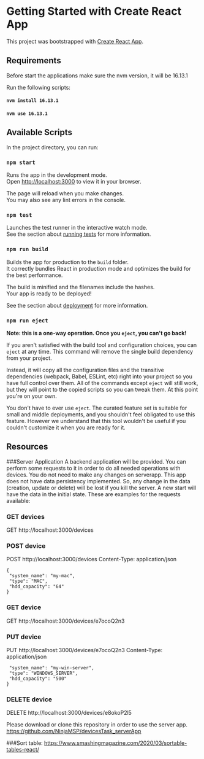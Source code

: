 # Getting Started with Create React App

This project was bootstrapped with [Create React App](https://github.com/facebook/create-react-app).

## Requirements
Before start the applications make sure the nvm version, it will be 16.13.1 

Run the following scripts: 
#### `nvm install 16.13.1`
#### `nvm use 16.13.1`

## Available Scripts

In the project directory, you can run:

### `npm start`

Runs the app in the development mode.\
Open [http://localhost:3000](http://localhost:3000) to view it in your browser.

The page will reload when you make changes.\
You may also see any lint errors in the console.

### `npm test`

Launches the test runner in the interactive watch mode.\
See the section about [running tests](https://facebook.github.io/create-react-app/docs/running-tests) for more information.

### `npm run build`

Builds the app for production to the `build` folder.\
It correctly bundles React in production mode and optimizes the build for the best performance.

The build is minified and the filenames include the hashes.\
Your app is ready to be deployed!

See the section about [deployment](https://facebook.github.io/create-react-app/docs/deployment) for more information.

### `npm run eject`

**Note: this is a one-way operation. Once you `eject`, you can't go back!**

If you aren't satisfied with the build tool and configuration choices, you can `eject` at any time. This command will remove the single build dependency from your project.

Instead, it will copy all the configuration files and the transitive dependencies (webpack, Babel, ESLint, etc) right into your project so you have full control over them. All of the commands except `eject` will still work, but they will point to the copied scripts so you can tweak them. At this point you're on your own.

You don't have to ever use `eject`. The curated feature set is suitable for small and middle deployments, and you shouldn't feel obligated to use this feature. However we understand that this tool wouldn't be useful if you couldn't customize it when you are ready for it.

## Resources
###Server Application 
A backend application will be provided. You can perform some requests to it in order to do  all needed operations with devices. You do not need to make any changes on serverapp. This app does not have data persistency implemented. So, any change in the data (creation,  update or delete) will be lost if you kill the server. A new start will have the data in the initial  state. 
These are examples for the requests available: 
### GET devices 
GET http://localhost:3000/devices 
### POST device 
POST http://localhost:3000/devices 
Content-Type: application/json 
```
{ 
 "system_name": "my-mac", 
 "type": "MAC", 
 "hdd_capacity": "64" 
} 
```
### GET device 
GET http://localhost:3000/devices/e7ocoQ2n3 
### PUT device 
PUT http://localhost:3000/devices/e7ocoQ2n3 
Content-Type: application/json 
```{ 
 "system_name": "my-win-server", 
 "type": "WINDOWS_SERVER", 
 "hdd_capacity": "500" 
}
```
### DELETE device 
DELETE http://localhost:3000/devices/e8okoP2l5

Please download or clone this repository in order to use the server app.  https://github.com/NinjaMSP/devicesTask_serverApp


###Sort table: 
https://www.smashingmagazine.com/2020/03/sortable-tables-react/